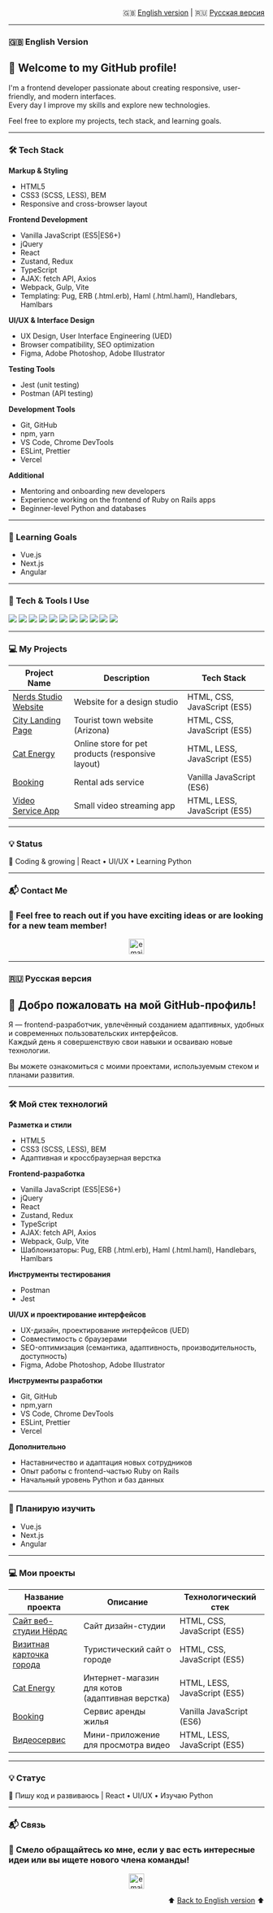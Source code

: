 <p align="right">
  🇬🇧 <a href="#en">English version</a> | 🇷🇺 <a href="#ru">Русская версия</a> 
</p>

---

<section id="en">

  ### 🇬🇧 English Version
  
  # 👋 Welcome to my GitHub profile!
  
  I'm a frontend developer passionate about creating responsive, user-friendly, and modern interfaces.  
  Every day I improve my skills and explore new technologies.
  
  Feel free to explore my projects, tech stack, and learning goals.
  
  ---
  
  ### 🛠 Tech Stack
  
  **Markup & Styling**  
  - HTML5
  - CSS3 (SCSS, LESS), BEM  
  - Responsive and cross-browser layout  

  
  **Frontend Development**  
  - Vanilla JavaScript (ES5|ES6+)
  - jQuery  
  - React
  - Zustand, Redux
  - TypeScript  
  - AJAX: fetch API, Axios
  - Webpack, Gulp, Vite  
  - Templating: Pug, ERB (.html.erb), Haml (.html.haml), Handlebars, Hamlbars  

  
  **UI/UX & Interface Design**  
  - UX Design, User Interface Engineering (UED)  
  - Browser compatibility, SEO optimization  
  - Figma, Adobe Photoshop, Adobe Illustrator


  **Testing Tools**  
  - Jest (unit testing)  
  - Postman (API testing)  

  
  **Development Tools**  
  - Git, GitHub  
  - npm, yarn
  - VS Code, Chrome DevTools  
  - ESLint, Prettier  
  - Vercel 

  
  **Additional**  
  - Mentoring and onboarding new developers  
  - Experience working on the frontend of Ruby on Rails apps  
  - Beginner-level Python and databases  
  
  ---
  
  ### 🎯 Learning Goals
  
  - Vue.js  
  - Next.js  
  - Angular  
  
  ---
  
  ### 🚀 Tech & Tools I Use
  
  <p align="left">
    <img src="https://img.shields.io/badge/HTML5-E34F26?style=for-the-badge&logo=html5&logoColor=white" />
    <img src="https://img.shields.io/badge/CSS3-1572B6?style=for-the-badge&logo=css3&logoColor=white" />
    <img src="https://img.shields.io/badge/JavaScript-ES6+-F7DF1E?style=for-the-badge&logo=javascript&logoColor=black" />
    <img src="https://img.shields.io/badge/TypeScript-3178C6?style=for-the-badge&logo=typescript&logoColor=white" />
    <img src="https://img.shields.io/badge/Redux-764ABC?style=for-the-badge&logo=redux&logoColor=white" />
    <img src="https://img.shields.io/badge/Zustand-%231F1F1F?style=for-the-badge&logo=zustand&logoColor=white" />
    <img src="https://img.shields.io/badge/Gulp-CF4647?style=for-the-badge&logo=gulp&logoColor=white" />
    <img src="https://img.shields.io/badge/Webpack-8DD6F9?style=for-the-badge&logo=webpack&logoColor=black" />
    <img src="https://img.shields.io/badge/Figma-F24E1E?style=for-the-badge&logo=figma&logoColor=white" />
    <img src="https://img.shields.io/badge/Git-F05032?style=for-the-badge&logo=git&logoColor=white" />
    <img src="https://img.shields.io/badge/Python-3776AB?style=for-the-badge&logo=python&logoColor=white" />
  </p>
  
  ---
  
  ### 💻 My Projects
  
  | Project Name | Description | Tech Stack |
  |--------------|-------------|------------|
  | [Nerds Studio Website](https://github.com/VeraVLVlas/1432899-nerds-28) | Website for a design studio | HTML, CSS, JavaScript (ES5) |
  | [City Landing Page](https://github.com/VeraVLVlas/1432899-sedona-28) | Tourist town website (Arizona) | HTML, CSS, JavaScript (ES5) |
  | [Cat Energy](https://github.com/VeraVLVlas/1432899-cat-energy-20) | Online store for pet products (responsive layout) | HTML, LESS, JavaScript (ES5) |
  | [Booking](https://github.com/VeraVLVlas/1432899-keksobooking-21) | Rental ads service | Vanilla JavaScript (ES6) |
  | [Video Service App](https://github.com/VeraVLVlas/videoServiceApp-) | Small video streaming app | HTML, LESS, JavaScript (ES5) |
  
  ---
  
  ### 💡 Status
  
  🚀 Coding & growing | React • UI/UX • Learning Python
  
  ---
  
  ### 📬 Contact Me

  ### 💌 Feel free to reach out if you have exciting ideas or are looking for a new team member!
  <p align="center">
    <a href="mailto:vlasovavery@gmail.com">
      <img height="30" src="https://github.com/VeraVLVlas/vlasovavery/blob/main/email.svg" alt="email">
    </a>
  </p>
</section>

---

<section id="ru">

  ### 🇷🇺 Русская версия
  
  # 👋 Добро пожаловать на мой GitHub-профиль!
  
  Я — frontend-разработчик, увлечённый созданием адаптивных, удобных и современных пользовательских интерфейсов.  
  Каждый день я совершенствую свои навыки и осваиваю новые технологии.
  
  Вы можете ознакомиться с моими проектами, используемым стеком и планами развития.
  
  ---
  
  ### 🛠 Мой стек технологий
  
  **Разметка и стили**  
  - HTML5
  - CSS3 (SCSS, LESS), BEM  
  - Адаптивная и кроссбраузерная верстка  

  
  **Frontend-разработка**  
  - Vanilla JavaScript (ES5|ES6+)
  - jQuery  
  - React
  - Zustand, Redux
  - TypeScript  
  - AJAX: fetch API, Axios
  - Webpack, Gulp, Vite    
  - Шаблонизаторы: Pug, ERB (.html.erb), Haml (.html.haml), Handlebars, Hamlbars


  **Инструменты тестирования**  
  - Postman
  - Jest

  
  **UI/UX и проектирование интерфейсов**  
  - UX-дизайн, проектирование интерфейсов (UED)  
  - Совместимость с браузерами  
  - SEO-оптимизация (семантика, адаптивность, производительность, доступность)  
  - Figma, Adobe Photoshop, Adobe Illustrator

  
  **Инструменты разработки**  
  - Git, GitHub  
  - npm,yarn 
  - VS Code, Chrome DevTools  
  - ESLint, Prettier   
  - Vercel 

  
  **Дополнительно**  
  - Наставничество и адаптация новых сотрудников
  - Опыт работы с frontend-частью Ruby on Rails  
  - Начальный уровень Python и баз данных    
  
  ---
  
  ### 🎯 Планирую изучить
  
  - Vue.js  
  - Next.js  
  - Angular  
  
  ---
  
  ### 💻 Мои проекты
  
  | Название проекта        | Описание          | Технологический стек  |
  |-------------------------|-------------------|------------------------|
  | [Сайт веб-студии Нёрдс](https://github.com/VeraVLVlas/1432899-nerds-28) | Сайт дизайн-студии | HTML, CSS, JavaScript (ES5) |
  | [Визитная карточка города](https://github.com/VeraVLVlas/1432899-sedona-28) | Туристический сайт о городе | HTML, CSS, JavaScript (ES5) |
  | [Cat Energy](https://github.com/VeraVLVlas/1432899-cat-energy-20) | Интернет-магазин для котов (адаптивная верстка) | HTML, LESS, JavaScript (ES5) |
  | [Booking](https://github.com/VeraVLVlas/1432899-keksobooking-21) | Сервис аренды жилья | Vanilla JavaScript (ES6) |
  | [Видеосервис](https://github.com/VeraVLVlas/videoServiceApp-) | Мини-приложение для просмотра видео | HTML, LESS, JavaScript (ES5) |
  
  ---
  
  ### 💡 Статус
  
  🚀 Пишу код и развиваюсь | React • UI/UX • Изучаю Python
  
  ---
  
  ### 📬 Связь
  
  ### 💌 Смело обращайтесь ко мне, если у вас есть интересные идеи или вы ищете нового члена команды! 
  <p align="center">
    <a href="mailto:vlasovavery@gmail.com">
      <img height="30" src="https://github.com/VeraVLVlas/vlasovavery/blob/main/email.svg" alt="email">
    </a>
  </p>

  <p align="right">
    ⬆️ <a href="#en">Back to English version</a> ⬆️
  </p>
</section>
